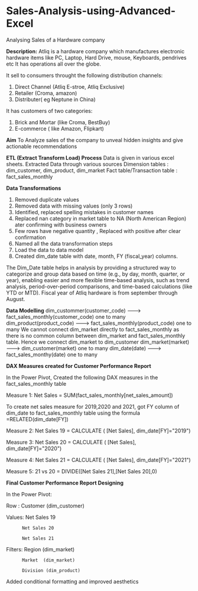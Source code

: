 # Sales-Analysis-using-Advanced-Excel
Analysing Sales of a Hardware company

**Description:**
Atliq is a hardware company which manufactures electronic hardware items like PC, Laptop, Hard Drive, mouse, Keyboards, pendrives etc
It has operations all over the globe.

It sell to consumers throught the following distribution channels:
1. Direct Channel (Atliq E-stroe, Atliq Exclusive)
2. Retailer (Croma, amazon)
3. Distributer( eg Neptune in China)

It has customers of two categories:
1. Brick and Mortar (like Croma, BestBuy)
2. E-commerce ( like Amazon, Flipkart)

**Aim**
To Analyze sales of the company to unveal hidden insights and give actionable recommendations

**ETL (Extract Transform Load) Process**
Data is given in various excel sheets.
Extracted Data through various sources
Dimension tables : dim_customer, dim_product, dim_market
Fact table/Transaction table : fact_sales_monthly

**Data Transformations**
1. Removed duplicate values
2. Removed data with missing values (only 3 rows)
3. Identified, replaced spelling mistakes in customer names
4. Replaced nan category in market table to NA (North American Region) ater confirming with business owners
5. Few rows have negative quantity , Replaced with positive after clear confirmation
6. Named all the data transformation steps
7. Load the data to data model
8. Created dim_date table with date, month, FY (fiscal_year) columns.

The Dim_Date table helps in analysis by providing a structured way to categorize and group data based on 
time (e.g., by day, month, quarter, or year), enabling easier and more flexible time-based analysis, 
such as trend analysis, period-over-period comparisons, and time-based calculations (like YTD or MTD).
Fiscal year of Atliq hardware is from september through August.

**Data Modelling**
dim_custommer(customer_code)        --->     fact_sales_monthly(customer_code)   one to many
dim_product(product_code)           --->     fact_sales_monthly(product_code)    one to many
We cannot connect dim_market directly to fact_sales_monthly as there is no common column between dim_market and fact_sales_monthly table.
Hence we connect dim_market to dim_customer
dim_market(market)                  --->     dim_customer(market)         one to many
dim_date(date)                      --->     fact_sales_monthy(date)      one to many

**DAX Measures created for Customer Performance Report**

In the Power Pivot, Created the following DAX measures in the fact_sales_monthly table

Measure 1:  Net Sales = SUM(fact_sales_monthly[net_sales_amount])

To create net sales measure for 2019,2020 and 2021, got FY column of dim_date to fact_sales_monthly table
using the formula =RELATED(dim_date[FY])

Measure 2:  Net Sales 19 = CALCULATE ( [Net Sales], dim_date[FY]="2019")

Measure 3:  Net Sales 20 = CALCULATE ( [Net Sales], dim_date[FY]="2020")

Measure 4:  Net Sales 21 = CALCULATE ( [Net Sales], dim_date[FY]="2021")

Measure 5:  21 vs 20 = DIVIDE([Net Sales 21],[Net Sales 20],0)

**Final Customer Performance Report Designing**

In the Power Pivot: 

Row   :   Customer (dim_customer)

Values:   Net Sales 19

          Net Sales 20
          
          Net Sales 21
          
Filters:  Region  (dim_market)

          Market  (dim_market)
          
          Division (dim_product)

Added conditional formatting and improved aesthetics

         
